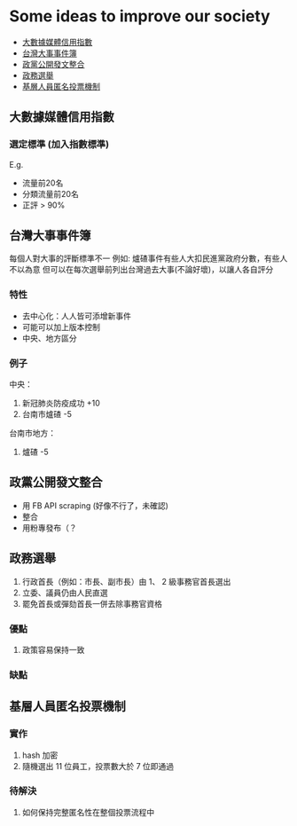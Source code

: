 # Some ideas to improve our society

- [大數據媒體信用指數](#大數據媒體信用指數)
- [台灣大事事件簿](#台灣大事事件簿)
- [政黨公開發文整合](#政黨公開發文整合)
- [政務選舉](#政務選舉)
- [基層人員匿名投票機制](#基層人員匿名投票機制)

## 大數據媒體信用指數

### 選定標準 (加入指數標準)

E.g.

+ 流量前20名
+ 分類流量前20名
+ 正評 > 90%

## 台灣大事事件簿

每個人對大事的評斷標準不一
例如: 爐碴事件有些人大扣民進黨政府分數，有些人不以為意
但可以在每次選舉前列出台灣過去大事(不論好壞)，以讓人各自評分

### 特性

+ 去中心化：人人皆可添增新事件
+ 可能可以加上版本控制
+ 中央、地方區分

### 例子

中央：
1. 新冠肺炎防疫成功 +10
2. 台南市爐碴 -5

台南市地方：
1. 爐碴 -5

## 政黨公開發文整合

+ 用 FB API scraping (好像不行了，未確認)
+ 整合
+ 用粉專發布（？

## 政務選舉

1. 行政首長（例如：市長、副市長）由 1、 2 級事務官首長選出 
2. 立委、議員仍由人民直選
3. 罷免首長或彈劾首長一併去除事務官資格

### 優點

1. 政策容易保持一致

### 缺點

## 基層人員匿名投票機制

### 實作

1. hash 加密
2. 隨機選出 11 位員工，投票數大於 7 位即通過

### 待解決

1. 如何保持完整匿名性在整個投票流程中
